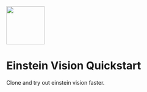 <img src="https://metamind.io/images/home1.svg" width="100px">
 
# Einstein Vision Quickstart 
Clone and try out einstein vision faster.
